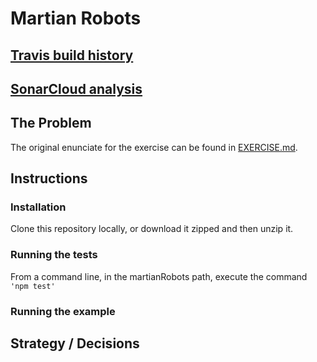 # Martian Robots

## [Travis build history](https://travis-ci.org/utahraul/martianRobots/builds)

## [SonarCloud analysis](https://sonarcloud.io/organizations/utahraul/projects)

## The Problem
The original enunciate for the exercise can be found in [EXERCISE.md](EXERCISE.md).

## Instructions

### Installation

Clone this repository locally, or download it zipped and then unzip it.

### Running the tests

From a command line, in the martianRobots path, execute the command ```'npm test'```

### Running the example

## Strategy / Decisions

